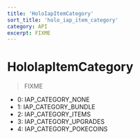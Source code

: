```yaml
---
title: 'HoloIapItemCategory'
sort_title: 'holo_iap_item_category'
category: API
excerpt: FIXME
---
```


# HoloIapItemCategory

> FIXME

- 0: IAP_CATEGORY_NONE
- 1: IAP_CATEGORY_BUNDLE
- 2: IAP_CATEGORY_ITEMS
- 3: IAP_CATEGORY_UPGRADES
- 4: IAP_CATEGORY_POKECOINS
